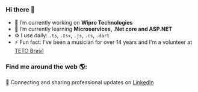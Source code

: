 ### Hi there 👋

- 🔭 I’m currently working on **Wipro Technologies**
- 🌱 I’m currently learning **Microservices, .Net core and ASP.NET**
- ⚙️ I use daily: `.ts`, `.tsx`, `.js`, `.cs`, `.dart`
- ⚡ Fun fact: I've been a musician for over 14 years and I'm a volunteer at <a href="https://www.techo.org/brasil/">TETO Brasil</a>

### Find me around the web 🌎:
💼 Connecting and sharing professional updates on <a href="https://www.linkedin.com/in/ana-nicole-massaneiro/">LinkedIn</a>


